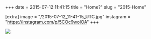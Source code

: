 +++
date = 2015-07-12 11:41:15
title = "Home?"
slug = "2015-Home"

[extra]
image = "/2015-07-12_11-41-15_UTC.jpg"
instagram = "https://instagram.com/p/5COc9woIOA"
+++

<img src="/2015-07-12_11-41-15_UTC.jpg" />
